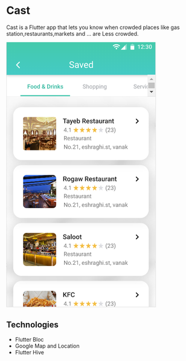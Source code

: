 # Cast

Cast is a Flutter app that lets you know when crowded places like gas station,restaurants,markets and ... are Less crowded. 

![adk](saved.png)

## Technologies

- Flutter Bloc
- Google Map and Location
- Flutter Hive
